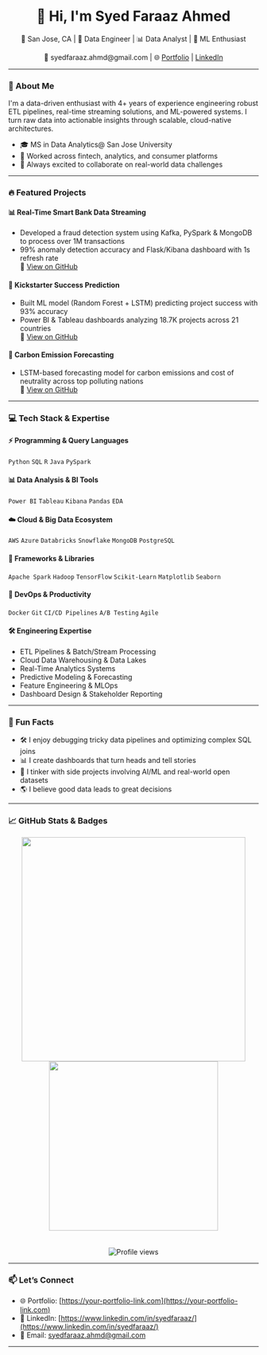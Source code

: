 <!-- GitHub Profile README for Syed Faraaz Ahmed -->
<h1 align="center">👋 Hi, I'm Syed Faraaz Ahmed</h1>
<p align="center">📍 San Jose, CA | 💼 Data Engineer | 📊 Data Analyst | 🤖 ML Enthusiast</p>
<p align="center">📧 syedfaraaz.ahmd@gmail.com | 🌐 <a href="https://your-portfolio-link.com">Portfolio</a> | <a href="https://www.linkedin.com/in/syedfaraaz/">LinkedIn</a></p>

---

### 🧠 About Me

I'm a data-driven enthusiast with 4+ years of experience engineering robust ETL pipelines, real-time streaming solutions, and ML-powered systems. I turn raw data into actionable insights through scalable, cloud-native architectures.

- 🎓 MS in Data Analytics@ San Jose University
- 💼 Worked across fintech, analytics, and consumer platforms
- 🤝 Always excited to collaborate on real-world data challenges

---

### 🔥 Featured Projects

#### 📊 Real-Time Smart Bank Data Streaming
- Developed a fraud detection system using Kafka, PySpark & MongoDB to process over 1M transactions
- 99% anomaly detection accuracy and Flask/Kibana dashboard with 1s refresh rate  
🔗 [View on GitHub](https://github.com/faraazzz/Real-Time-Smart-Bank-Data-Streaming-Capture_BigData)

#### 🚀 Kickstarter Success Prediction
- Built ML model (Random Forest + LSTM) predicting project success with 93% accuracy
- Power BI & Tableau dashboards analyzing 18.7K projects across 21 countries  
🔗 [View on GitHub](https://github.com/faraazzz/kickstarter-success)

#### 🌱 Carbon Emission Forecasting
- LSTM-based forecasting model for carbon emissions and cost of neutrality across top polluting nations  
🔗 [View on GitHub](https://github.com/faraazzz/carbon-lstm)

---

### 💻 Tech Stack & Expertise

#### ⚡ Programming & Query Languages
`Python` `SQL` `R` `Java` `PySpark`

#### 📊 Data Analysis & BI Tools
`Power BI` `Tableau` `Kibana` `Pandas` `EDA`

#### ☁️ Cloud & Big Data Ecosystem
`AWS` `Azure` `Databricks` `Snowflake` `MongoDB` `PostgreSQL`

#### 🚀 Frameworks & Libraries
`Apache Spark` `Hadoop` `TensorFlow` `Scikit-Learn` `Matplotlib` `Seaborn`

#### 🔧 DevOps & Productivity
`Docker` `Git` `CI/CD Pipelines` `A/B Testing` `Agile`

#### 🛠️ Engineering Expertise
- ETL Pipelines & Batch/Stream Processing
- Cloud Data Warehousing & Data Lakes
- Real-Time Analytics Systems
- Predictive Modeling & Forecasting
- Feature Engineering & MLOps
- Dashboard Design & Stakeholder Reporting

---

### 🧠 Fun Facts

- 🛠 I enjoy debugging tricky data pipelines and optimizing complex SQL joins
- 📊 I create dashboards that turn heads and tell stories
- 🤖 I tinker with side projects involving AI/ML and real-world open datasets
- 🌎 I believe good data leads to great decisions

---

### 📈 GitHub Stats & Badges

<p align="center">
  <img src="https://github-readme-stats.vercel.app/api?username=faraazzz&show_icons=true&theme=radical" width="450"/>
  <img src="https://github-readme-stats.vercel.app/api/top-langs/?username=faraazzz&layout=compact&theme=radical" width="340"/>
  <br/>
  <br>
  <br>
  <img src="https://komarev.com/ghpvc/?username=faraazzz&color=blue" alt="Profile views"/>
</p>

---

### 📫 Let’s Connect

- 🌐 Portfolio: [https://your-portfolio-link.com](https://your-portfolio-link.com)
- 🔗 LinkedIn: [https://www.linkedin.com/in/syedfaraaz/](https://www.linkedin.com/in/syedfaraaz/)
- 📧 Email: syedfaraaz.ahmd@gmail.com

---



